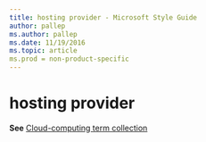```yaml
---
title: hosting provider - Microsoft Style Guide
author: pallep
ms.author: pallep
ms.date: 11/19/2016
ms.topic: article
ms.prod = non-product-specific
---
```


# hosting provider

**See** [Cloud-computing term collection](/style-guide/a-z-word-list-term-collections/term-collections/cloud-computing-terms)
